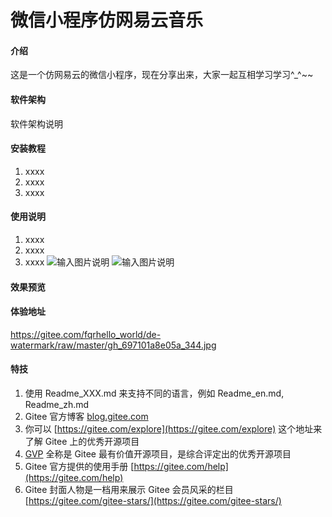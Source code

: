 # 微信小程序仿网易云音乐

#### 介绍
这是一个仿网易云的微信小程序，现在分享出来，大家一起互相学习学习^_^~~

#### 软件架构
软件架构说明


#### 安装教程

1.  xxxx
2.  xxxx
3.  xxxx

#### 使用说明

1.  xxxx
2.  xxxx
3.  xxxx
![输入图片说明](https://foruda.gitee.com/images/1675183592585730311/1ba5565a_10746571.png "屏幕截图 2022-09-20 184206.png")
![输入图片说明](gh_697101a8e05a_344.jpg)
#### 效果预览


#### 体验地址
https://gitee.com/fqrhello_world/de-watermark/raw/master/gh_697101a8e05a_344.jpg


#### 特技

1.  使用 Readme\_XXX.md 来支持不同的语言，例如 Readme\_en.md, Readme\_zh.md
2.  Gitee 官方博客 [blog.gitee.com](https://blog.gitee.com)
3.  你可以 [https://gitee.com/explore](https://gitee.com/explore) 这个地址来了解 Gitee 上的优秀开源项目
4.  [GVP](https://gitee.com/gvp) 全称是 Gitee 最有价值开源项目，是综合评定出的优秀开源项目
5.  Gitee 官方提供的使用手册 [https://gitee.com/help](https://gitee.com/help)
6.  Gitee 封面人物是一档用来展示 Gitee 会员风采的栏目 [https://gitee.com/gitee-stars/](https://gitee.com/gitee-stars/)
